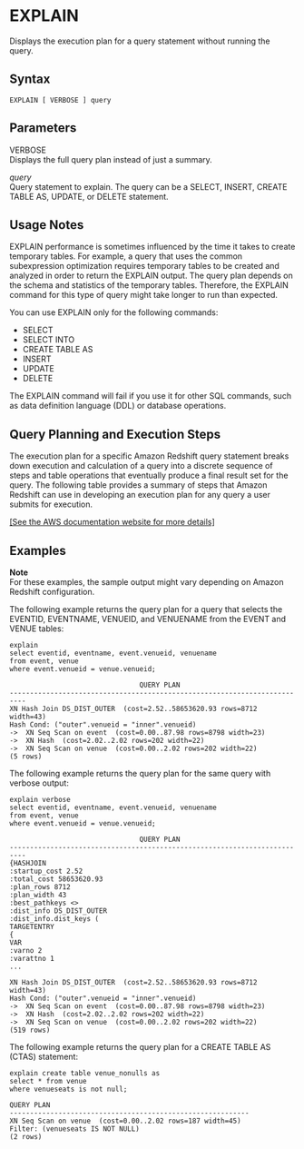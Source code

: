 # EXPLAIN<a name="r_EXPLAIN"></a>

Displays the execution plan for a query statement without running the query\.

## Syntax<a name="r_EXPLAIN-synopsis"></a>

```
EXPLAIN [ VERBOSE ] query
```

## Parameters<a name="r_EXPLAIN-parameters"></a>

VERBOSE   
Displays the full query plan instead of just a summary\.

 *query*   
Query statement to explain\. The query can be a SELECT, INSERT, CREATE TABLE AS, UPDATE, or DELETE statement\.

## Usage Notes<a name="r_EXPLAIN-usage-notes"></a>

EXPLAIN performance is sometimes influenced by the time it takes to create temporary tables\. For example, a query that uses the common subexpression optimization requires temporary tables to be created and analyzed in order to return the EXPLAIN output\. The query plan depends on the schema and statistics of the temporary tables\. Therefore, the EXPLAIN command for this type of query might take longer to run than expected\.

You can use EXPLAIN only for the following commands:
+ SELECT
+ SELECT INTO
+ CREATE TABLE AS
+ INSERT
+ UPDATE
+ DELETE

The EXPLAIN command will fail if you use it for other SQL commands, such as data definition language \(DDL\) or database operations\.

## Query Planning and Execution Steps<a name="r_EXPLAIN-query-planning-and-execution-steps"></a>

The execution plan for a specific Amazon Redshift query statement breaks down execution and calculation of a query into a discrete sequence of steps and table operations that eventually produce a final result set for the query\. The following table provides a summary of steps that Amazon Redshift can use in developing an execution plan for any query a user submits for execution\.

[\[See the AWS documentation website for more details\]](http://docs.aws.amazon.com/redshift/latest/dg/r_EXPLAIN.html)

## Examples<a name="r_EXPLAIN-examples"></a>

**Note**  
For these examples, the sample output might vary depending on Amazon Redshift configuration\.

The following example returns the query plan for a query that selects the EVENTID, EVENTNAME, VENUEID, and VENUENAME from the EVENT and VENUE tables:

```
explain
select eventid, eventname, event.venueid, venuename
from event, venue
where event.venueid = venue.venueid;
```

```
                                QUERY PLAN
--------------------------------------------------------------------------
XN Hash Join DS_DIST_OUTER  (cost=2.52..58653620.93 rows=8712 width=43)
Hash Cond: ("outer".venueid = "inner".venueid)
->  XN Seq Scan on event  (cost=0.00..87.98 rows=8798 width=23)
->  XN Hash  (cost=2.02..2.02 rows=202 width=22)
->  XN Seq Scan on venue  (cost=0.00..2.02 rows=202 width=22)
(5 rows)
```

The following example returns the query plan for the same query with verbose output:

```
explain verbose
select eventid, eventname, event.venueid, venuename
from event, venue
where event.venueid = venue.venueid;
```

```
                                QUERY PLAN
--------------------------------------------------------------------------
{HASHJOIN
:startup_cost 2.52
:total_cost 58653620.93
:plan_rows 8712
:plan_width 43
:best_pathkeys <>
:dist_info DS_DIST_OUTER
:dist_info.dist_keys (
TARGETENTRY
{
VAR
:varno 2
:varattno 1
...

XN Hash Join DS_DIST_OUTER  (cost=2.52..58653620.93 rows=8712 width=43)
Hash Cond: ("outer".venueid = "inner".venueid)
->  XN Seq Scan on event  (cost=0.00..87.98 rows=8798 width=23)
->  XN Hash  (cost=2.02..2.02 rows=202 width=22)
->  XN Seq Scan on venue  (cost=0.00..2.02 rows=202 width=22)
(519 rows)
```

The following example returns the query plan for a CREATE TABLE AS \(CTAS\) statement: 

```
explain create table venue_nonulls as
select * from venue
where venueseats is not null;

QUERY PLAN
-----------------------------------------------------------
XN Seq Scan on venue  (cost=0.00..2.02 rows=187 width=45)
Filter: (venueseats IS NOT NULL)
(2 rows)
```
